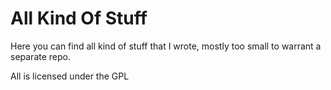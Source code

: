 All Kind Of Stuff
====

Here you can find all kind of stuff that I wrote, mostly too small to warrant a separate repo.

All is licensed under the GPL
